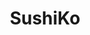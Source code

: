 ---
layout: place
title: "SushiKo"
permalink: /arizona/scottsdale/sushiko.html
stateAbbr: AZ
stateName: Arizona
cityName: Scottsdale
place_id: ChIJ19FeVT91K4cRrmcgvnYBpTE
photos:
  - name: >-
      places/ChIJ19FeVT91K4cRrmcgvnYBpTE/photos/AeeoHcITdevCr-BxA50Wq8rRj0cyW3sLW8I7mmbV_zaviuldye-51pfwHrDdg0qdA0LvQ93MCC5iXglEEMPTp3jFTzbPd1COWUS9xhLQTtX_cprOnspjtPbw5m1mfjvVPSoVBo74hPCGbzQ7C1X7NzxyTqFh3MGDQWzGTKiW6gyHSfzAm1GDWny-vw18L9bX--KWMzjy8Pr64P7C9AcSSS4_njWYLh-EQZ9zoDS1BMzMZUTn2cnO-At_t63rX8ecT8VkAev6JKwytTeUtTdrd_HsjuL4XQWx_xD5ImbOctORlhPoyJR4qHqgwuFrV0yxJJvIOWR4VYJzZnY1zdGWMLeLIEo3zZF2SzWh_OZx_fYTmCjIIi_j3HKtuFmOqsIvFWD8HTtktgLcm6YphMJ7kG0Gjjb2Oaeeg6-wb_ELcQiwpyDvAwp_
    widthPx: 4032
    heightPx: 2268
    authorAttributions:
      - displayName: Gizoom
        uri: https://maps.google.com/maps/contrib/103532567574240319533
        photoUri: >-
          https://lh3.googleusercontent.com/a-/ALV-UjW4WF5ectaP5P9EZKZL0b6r7SzC8juWyF-erX_zw_zZGoblg5gipA=s100-p-k-no-mo
    flagContentUri: >-
      https://www.google.com/local/imagery/report/?cb_client=maps_api_places.places_api&image_key=!1e10!2sCIHM0ogKEICAgIDChbaZ6QE&hl=en-US
    googleMapsUri: >-
      https://www.google.com/maps/place//data=!3m4!1e2!3m2!1sCIHM0ogKEICAgIDChbaZ6QE!2e10!4m2!3m1!1s0x872b753f555ed1d7:0x31a50176be2067ae
  - name: >-
      places/ChIJ19FeVT91K4cRrmcgvnYBpTE/photos/AeeoHcLpvm2Gbj2UJg2wvwpZtrvWYtOmKvDfDN5Cp9iGnhdTviOHUsWU3Ji3gjAUyQnvs1yJMItkIrDt1r-QjIZRYUOahhOEJL4UTp0FOg3N1i9RU3YoZw7RSAB2Inoo8z_dZ_uIN4mAMji4xES-tqzGJpBnvhPMslQ3SG14r_OTRGHTqkp6sOgnmd1IVok4q5XxyMA1LyDusbpYcimx5Xr1-_PlMLY46uRIpZ4XXdRiVDEAf59PLiudtUNjhw8fbvRJzeylRzAexYeUnoQP6P5TvJtLl9TtKubuTXloRYKaEBB1AZgyg0YUCQvMRTeByiMHWCLhBqYIPQVA6oHMGBfG_OEE8YZswtZrsFrVGDAIytvaYG28rkA8_hgV-Hljaw0_9UsCiPtnrdND4A2YL-9HoSpQMesTQrX_g83Cw3gQ6AfDXw
    widthPx: 3024
    heightPx: 4032
    authorAttributions:
      - displayName: Stef Slaughter
        uri: https://maps.google.com/maps/contrib/101944237998895947768
        photoUri: >-
          https://lh3.googleusercontent.com/a-/ALV-UjX2PAS1xEuAbeCy7hf3YgOcdx2mUoyESYfFrF8pmpftyLQMeAsvBA=s100-p-k-no-mo
    flagContentUri: >-
      https://www.google.com/local/imagery/report/?cb_client=maps_api_places.places_api&image_key=!1e10!2sCIHM0ogKEICAgICz-KOINw&hl=en-US
    googleMapsUri: >-
      https://www.google.com/maps/place//data=!3m4!1e2!3m2!1sCIHM0ogKEICAgICz-KOINw!2e10!4m2!3m1!1s0x872b753f555ed1d7:0x31a50176be2067ae
  - name: >-
      places/ChIJ19FeVT91K4cRrmcgvnYBpTE/photos/AeeoHcIboe-nudYZpHo6QX5ZoUGtOoTmXOXgEjloBzrX_MrAhf-jInavhF-60u0f-2041DJEeEmqTsBZq20cJoe_fD0eof-vCUjvMXBS2yxGVNJRA5DS1bPq0S5kiOkrf8MBd0dwq1UwtkqvoIwKERQ9NtbAvQZjQ4ZGnbyRPeqLktpWj5LcGztj32GQvAkxav6hgmBZD5wFi7msGSC88mC6351dFRgkWpxXyX69vT1I9kiyHWGXaNpt6cjPXVqCLQlQchqt0HUITPPuRCrfafYN1Cjgj6DGihMSd3fuflpkKJezqQ
    widthPx: 650
    heightPx: 433
    authorAttributions:
      - displayName: Sushi Ko
        uri: https://maps.google.com/maps/contrib/108738130878919878418
        photoUri: >-
          https://lh3.googleusercontent.com/a-/ALV-UjUSz1xroR3Zf0JHjhL0l94qjBrq7Z7TAFHVMmwfDVs1rereK2M3=s100-p-k-no-mo
    flagContentUri: >-
      https://www.google.com/local/imagery/report/?cb_client=maps_api_places.places_api&image_key=!1e10!2sAF1QipNqNd20XvmVGrpXtfjmjmkLhy8uyBgPkezQicmJ&hl=en-US
    googleMapsUri: >-
      https://www.google.com/maps/place//data=!3m4!1e2!3m2!1sAF1QipNqNd20XvmVGrpXtfjmjmkLhy8uyBgPkezQicmJ!2e10!4m2!3m1!1s0x872b753f555ed1d7:0x31a50176be2067ae
  - name: >-
      places/ChIJ19FeVT91K4cRrmcgvnYBpTE/photos/AeeoHcLaWd6nPYcV6I09y35s7OxKeta6n0jIUKkw1AJdDXD3k-xxp8BHG-Fdda5KNtPCmNwKMeULYgHDqdtBE_POSvwUacSrafPtB0pQlnW1d76w0dMHKdDIeiOQ6TXR7aCuI6h3XFUZaKdNY714SIN9vlISr4_ynk3pVgDhu3CCDRWhbopAyPAcxIjytwSPJrJpD1SxReg5mFtw7iI5dB852q1w3b6xHSeZT8iKxmmQinm9Y5Ylb6Q_cEgJh-AsjzvccSL7eM8aTqTPlT9tJZcymgA3wCSmy0niBt3WBedv9PMaerRc_BRACjakQHZJNrEAeC2ikaFas5pqG8fD41XAbqRKq3FYna_mVjMMejwzdcaMhkX-lLvQvuKhBlU0bun_oKD6VAhIiTCOc3aOuvL4QSd420fnP2TIiCcmv4UCoDxhwQ
    widthPx: 4032
    heightPx: 3024
    authorAttributions:
      - displayName: E A
        uri: https://maps.google.com/maps/contrib/110885751076577926952
        photoUri: >-
          https://lh3.googleusercontent.com/a/ACg8ocIe2tA0Saq8NGlGmPqaxhit_44HtTwixUvfk7SbeeehYrPaHw=s100-p-k-no-mo
    flagContentUri: >-
      https://www.google.com/local/imagery/report/?cb_client=maps_api_places.places_api&image_key=!1e10!2sCIHM0ogKEICAgICpgbDMOQ&hl=en-US
    googleMapsUri: >-
      https://www.google.com/maps/place//data=!3m4!1e2!3m2!1sCIHM0ogKEICAgICpgbDMOQ!2e10!4m2!3m1!1s0x872b753f555ed1d7:0x31a50176be2067ae
  - name: >-
      places/ChIJ19FeVT91K4cRrmcgvnYBpTE/photos/AeeoHcKlVCFriDtlIpup5yyrtcqSguEY9uPMBZIJWoCtTZbuqbomS-DoXmCOEBUlwijq6XCIbLbtz-BIoaCMkIbpWs8hDERgBu8KoIekRk1V2BMHlDKRAzzWR5iRB-hyXJNN4NBAS0fTQvSImihEe_fBBluM5l46RoXCOxQzVGHCQshMaBS-ux8Tr2zVWyP2mor7wuXBgU00GjxtIiTSWGM1b-q7LXOX2MkLXZc9UwxnuwGbe7_QHSIvwSU-ej_iTMJiQWiEa1PiwM7Cnh8FNA-xjqH9iqmzftpk7_9jb6MeNM4IevViPiXJwrV_70bf14cR2U0sKdETBoK4jKu2UQfiUa4m__HhjoYBp-4FNsbcXVrtoFHd9F1TuqTpzz4zKQo_7ssNKUYtPq5bqQQLoNKxeAnvau7YjvWKDWFw1394gySK7g
    widthPx: 4000
    heightPx: 1868
    authorAttributions:
      - displayName: Greg H
        uri: https://maps.google.com/maps/contrib/112716499423943126803
        photoUri: >-
          https://lh3.googleusercontent.com/a-/ALV-UjXrUyqZX-kSWRdfYdLEAz7wNGHWDPljpQEAElUwfxX1OpmyPx5C=s100-p-k-no-mo
    flagContentUri: >-
      https://www.google.com/local/imagery/report/?cb_client=maps_api_places.places_api&image_key=!1e10!2sCIHM0ogKEICAgIDxxriNCg&hl=en-US
    googleMapsUri: >-
      https://www.google.com/maps/place//data=!3m4!1e2!3m2!1sCIHM0ogKEICAgIDxxriNCg!2e10!4m2!3m1!1s0x872b753f555ed1d7:0x31a50176be2067ae
  - name: >-
      places/ChIJ19FeVT91K4cRrmcgvnYBpTE/photos/AeeoHcIEE6XVRpsRoyP--xhHwvp6M0-UdI8ARtc0ZtdaFeczKTa501tJ3HOfM1-11JT6vDLSDOY5pQ9QQdTkTpKN_MKhRmJ-1zvEwfRmyvk-3ltfZZ9dVM4LZ6AeVujrFBlgJB9i1guz6ae8Ti1yKX2Me9ky4OmEps4DtBhX66B0oLD-KzYG-mAZEePckz-zG7nMZIih7HZGgL3iScAfKdMTedHIBjocJ9B5wQ7iKhHMDr73ESbW3E12sMoBj-7_DsLv-MZ-xwbkvAs3hc7lFlQiixPNZizFfUzcL2cOxl69UszrLExHqbfG6T10tMQ_TxuhtVcIIGJSOtBJFP774Jg6XsKPS2YKBdkL6f_FnSYeQjpSCCYwOw2f2kPgfK_VPf6tuQt0nXbSSeHx7HhrAmF1HJRcp3F1L1krLz6BDf25CjrWEg
    widthPx: 2766
    heightPx: 1868
    authorAttributions:
      - displayName: Greg H
        uri: https://maps.google.com/maps/contrib/112716499423943126803
        photoUri: >-
          https://lh3.googleusercontent.com/a-/ALV-UjXrUyqZX-kSWRdfYdLEAz7wNGHWDPljpQEAElUwfxX1OpmyPx5C=s100-p-k-no-mo
    flagContentUri: >-
      https://www.google.com/local/imagery/report/?cb_client=maps_api_places.places_api&image_key=!1e10!2sCIHM0ogKEICAgIDxxriNSg&hl=en-US
    googleMapsUri: >-
      https://www.google.com/maps/place//data=!3m4!1e2!3m2!1sCIHM0ogKEICAgIDxxriNSg!2e10!4m2!3m1!1s0x872b753f555ed1d7:0x31a50176be2067ae
  - name: >-
      places/ChIJ19FeVT91K4cRrmcgvnYBpTE/photos/AeeoHcLxiOokM7heZgEF6ID8kEWL7L8TaeE8ithgOUUMWfauDXD1DWhiicUbnH_feC0naPSx2tOgvxyv0ULq7fbOJJXeKFxFqaTB2sjoK-j0Ld246UiVgDb5jOqukhqx1xShTOye9K9PmJFVzd-rPEyRwq6Xi3o0EDY59_DzLS5aaBF9-1A7wbTXx82QblIjFfD0DiGY_5EFIwevUUavapSHCgNMBTTWlD4z22YsAejvA9v3poADOW0442x-W8svn7sPIZM9BbRrzYrfJSiONGfKr3p9OBBXEPIn3cXIf_yCtD1KhrwbgKOHLWsl74AKErbt-sEbjWExBTLAblL2AOhW80XBPFxsN-bS5o2Ojscr21mhQ1Q6Gfws2FFhjXJu1puv75qGMILmNgaEu6RM91JPGaHD67WNmv2H8bDdxHVgHfg
    widthPx: 4800
    heightPx: 2700
    authorAttributions:
      - displayName: Yumi Zeviar
        uri: https://maps.google.com/maps/contrib/107737450031290333786
        photoUri: >-
          https://lh3.googleusercontent.com/a-/ALV-UjWSUDBO4FKpVgN3P4jEfUBGJ_ZKb_1AIqEkBfvjKEJdljG6gSAD6w=s100-p-k-no-mo
    flagContentUri: >-
      https://www.google.com/local/imagery/report/?cb_client=maps_api_places.places_api&image_key=!1e10!2sCIHM0ogKEICAgICEzK_qOA&hl=en-US
    googleMapsUri: >-
      https://www.google.com/maps/place//data=!3m4!1e2!3m2!1sCIHM0ogKEICAgICEzK_qOA!2e10!4m2!3m1!1s0x872b753f555ed1d7:0x31a50176be2067ae
  - name: >-
      places/ChIJ19FeVT91K4cRrmcgvnYBpTE/photos/AeeoHcLXVKPeCsmErOOoerH76R2d-6qHH0471bH-1hxV_8-kApmrGdZFPwq2FszgYYULk8ZyEd6AAk7pD3o5ZpHAbZ3huyFgmfER2aGGCWsmbooMBBO1z69HMvAjc9A9h0R0aB5PUazZQajFA0yMBPtvYlUSCiCk35F9saIs-oYumvtaEb7Q9JSMgwy77BPfQxpkHRj9rpWOy0znzjZYbw9CZHwXER4xW8idQPMMpyD-ZL4TZsgmRMDRBQefnzyWI1gCraicyWa5pDHvpGuwr9YqYqT55pFsS2MZz5exa5Hmgb1u_BP88EqzZzAIUo5ve0-E19colp4GLSWv0AbbP1euUgasBaFClbAXZv4FYDhFhVXyev-nITCeO3pqcPtJRpPm2ugO1doqUiIAut1BoUHiAFffMxKCKgj1OxGDHrghpbZPCiiQ
    widthPx: 3072
    heightPx: 4080
    authorAttributions:
      - displayName: Matthew Laudone
        uri: https://maps.google.com/maps/contrib/107412653176140451467
        photoUri: >-
          https://lh3.googleusercontent.com/a-/ALV-UjWunB_f2Sct6Qzwbbs_slz6Yc12BoUyscAoL2FQjncPC48Pqul3zg=s100-p-k-no-mo
    flagContentUri: >-
      https://www.google.com/local/imagery/report/?cb_client=maps_api_places.places_api&image_key=!1e10!2sCIHM0ogKEICAgIDBrp2V9AE&hl=en-US
    googleMapsUri: >-
      https://www.google.com/maps/place//data=!3m4!1e2!3m2!1sCIHM0ogKEICAgIDBrp2V9AE!2e10!4m2!3m1!1s0x872b753f555ed1d7:0x31a50176be2067ae
  - name: >-
      places/ChIJ19FeVT91K4cRrmcgvnYBpTE/photos/AeeoHcLTfCSHT48GNw2VajWSb988fkWdVtJ38yLFITqnEHVbnkjTn5gokQRFuA9VRLFVZwZQCTetw7uo7y_nVLW-5vHMERD14CezHlbV0DiWeByHkqGDXMNAYLHClrb0Cx0dxl4b5V785yN7DhuvS7Wt9P_kvvrxz3UxfnzVw5e3BkWshKSTTDInS8FgBLrO1wWBJZI85QLzoAWBZJJz5KVL-ZgyNJPObKndvI89OZsO0-rSTnh0fJ_HAmhs8oQuRJftE0IbqgqKfDQ24LAlK2dMJA8b3eTiB8-3TEKwbZHlNRncP1GAZemDwztzgCiV7Z2WU5StL8MSyWx1x3G_qAR4A3OkY4OB5g7YfhKfyMJRH_IF8eBCW6J_Ggfb94hPxpCxPjLEnVpNxS2tFE5pQHYilz3kSfzY_L05JlWKm-xd-y_L5SE
    widthPx: 4000
    heightPx: 1505
    authorAttributions:
      - displayName: Greg H
        uri: https://maps.google.com/maps/contrib/112716499423943126803
        photoUri: >-
          https://lh3.googleusercontent.com/a-/ALV-UjXrUyqZX-kSWRdfYdLEAz7wNGHWDPljpQEAElUwfxX1OpmyPx5C=s100-p-k-no-mo
    flagContentUri: >-
      https://www.google.com/local/imagery/report/?cb_client=maps_api_places.places_api&image_key=!1e10!2sCIHM0ogKEICAgIDLzZDapQE&hl=en-US
    googleMapsUri: >-
      https://www.google.com/maps/place//data=!3m4!1e2!3m2!1sCIHM0ogKEICAgIDLzZDapQE!2e10!4m2!3m1!1s0x872b753f555ed1d7:0x31a50176be2067ae
  - name: >-
      places/ChIJ19FeVT91K4cRrmcgvnYBpTE/photos/AeeoHcKIm9MSsJ2ZLBaCQ-y0bppRow_dElMF44GpHw-XHRbCxBqn2efC8nEj8e2JvyNpLOePUzVgxBmmQlQrBSd1s4JY7nycmrb6iagDkLH1m-_pcmOnmKlfXJRuFQBA9ADcIYDq_Jirg6RM67YqNh5cEgLvBa79rYP0bymHiao9bvfWAg4CuqWyajn8idBsthqVm7lSYgw3bQO1Xy9b6GrsgfwF4pWiWnct_4LNAX9_JehbrhaHOIDUr4FXmJZpAvSxp0z6GCODWS9NI1mjz71JCsJ_JfQs-LrdHQjDVqpsyyhdDG36DceLzdMdF8ge1OBus5dFX0rN4GTSx8DgRn5h3NL9iup7g_axLh1u_uvvFcNHNOYoCor_Ep1jEYMRfoh98w9FW0dJqNKqA-tcGd5PLcVMRuPFvDEF8e5RrmKK-yOaQQ
    widthPx: 4800
    heightPx: 3600
    authorAttributions:
      - displayName: L Santana
        uri: https://maps.google.com/maps/contrib/113072852651837522568
        photoUri: >-
          https://lh3.googleusercontent.com/a-/ALV-UjXkY8CEqPiWH2ItwEKRawA_IFhAIIcEzSRApuAhRE51oP8xIaKE=s100-p-k-no-mo
    flagContentUri: >-
      https://www.google.com/local/imagery/report/?cb_client=maps_api_places.places_api&image_key=!1e10!2sCIHM0ogKEICAgMCIzobvcw&hl=en-US
    googleMapsUri: >-
      https://www.google.com/maps/place//data=!3m4!1e2!3m2!1sCIHM0ogKEICAgMCIzobvcw!2e10!4m2!3m1!1s0x872b753f555ed1d7:0x31a50176be2067ae
address: 9301 E Shea Blvd, Scottsdale, AZ 85260, USA
street: 9301 E Shea Blvd
city: Scottsdale
state: AZ
zip: '85260'
country: USA
neighborhood: Central Scottsdale
latitude: '33.580522'
longitude: '-111.880406'
accessibility_options:
  wheelchairAccessibleParking: true
  wheelchairAccessibleEntrance: true
  wheelchairAccessibleRestroom: true
  wheelchairAccessibleSeating: true
business_status: OPERATIONAL
name: SushiKo
google_maps_links:
  directionsUri: >-
    https://www.google.com/maps/dir//''/data=!4m7!4m6!1m1!4e2!1m2!1m1!1s0x872b753f555ed1d7:0x31a50176be2067ae!3e0
  placeUri: https://maps.google.com/?cid=3577267088523290542
  writeAReviewUri: >-
    https://www.google.com/maps/place//data=!4m3!3m2!1s0x872b753f555ed1d7:0x31a50176be2067ae!12e1
  reviewsUri: >-
    https://www.google.com/maps/place//data=!4m4!3m3!1s0x872b753f555ed1d7:0x31a50176be2067ae!9m1!1b1
  photosUri: >-
    https://www.google.com/maps/place//data=!4m3!3m2!1s0x872b753f555ed1d7:0x31a50176be2067ae!10e5
primary_type: Sushi Restaurant
opening_hours:
  regular: null
  current: null
secondary_opening_hours:
  regular:
    weekdayDescriptions: null
    type: null
  current:
    weekdayDescriptions: null
    type: null
phone: null
price_level: null
price_range: null
rating: null
rating_count: 0
website: null
description: null
reviews: null
parking_options: null
payment_options: null
allow_dogs: null
curbside_pickup: null
delivery: null
dine_in: null
good_for_children: null
good_for_groups: null
good_for_sports: null
live_music: null
menu_for_children: null
outdoor_seating: null
reservable: null
restroom: null
serves_beer: null
serves_breakfast: null
serves_brunch: null
serves_cocktails: null
serves_coffee: null
serves_dinner: null
serves_dessert: null
serves_lunch: null
serves_vegetarian_food: null
serves_wine: null
takeout: null

---